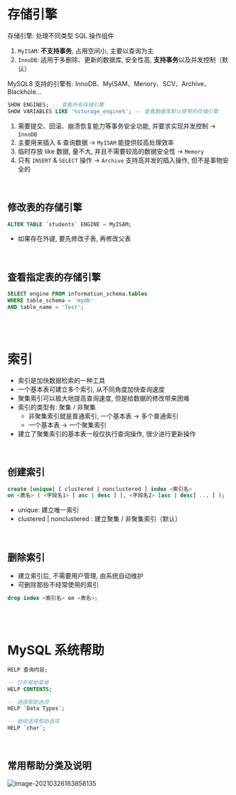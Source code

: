 # 存储引擎

存储引擎: 处理不同类型 SQL 操作组件

1. `MyISAM`: **不支持事务**, 占用空间小, 主要以查询为主
2. `InnoDB`: 适用于多删除、更新的数据库, 安全性高, **支持事务**以及并发控制（默认）

MySQL8 支持的引擎有: InnoDB、MyISAM、Menory、SCV、Archive、Blackhole...

```sql
SHOW ENGINES; -- 查看所有存储引擎
SHOW VARIABLES LIKE '%storage_engine%'; -- 查看数据库默认使用的存储引擎
```

1. 需要提交、回滚、崩溃恢复能力等事务安全功能, 并要求实现并发控制 → `InnoDB`
2. 主要用来插入 & 查询数据 → `MyISAM` 能提供较高处理效率
3. 临时存放 like 数据, 量不大, 并且不需要较高的数据安全性 → `Memory`
4. 只有 `INSERT` & `SELECT` 操作 → `Archive` 支持高并发的插入操作, 但不是事物安全的

<br>

## 修改表的存储引擎

```sql
ALTER TABLE `students` ENGINE = MyISAM;
```

-   如果存在外键, 要先修改子表, 再修改父表

<br>

## 查看指定表的存储引擎

```sql
SELECT engine FROM information_schema.tables
WHERE table_schema = 'mydb'
AND table_name = 'Test';
```

<br><br>

# 索引

-   索引是加快数据检索的一种工具
-   一个基本表可建立多个索引, 从不同角度加快查询速度
-   聚集索引可以极大地提高查询速度, 但是给数据的修改带来困难
-   索引的类型有: 聚集 / 非聚集
    -   非聚集索引就是普通索引, 一个基本表 → 多个普通索引
    -   一个基本表 → 一个聚集索引
-   建立了聚集索引的基本表一般仅执行查询操作, 很少进行更新操作

<br>

## 创建索引

```sql
create [unique] [ clustered | nonclustered ] index <索引名>
on <表名> ( <字段名1> [ asc | desc ] [, <字段名2> [asc | desc] ... ] );
```

-   unique: 建立唯一索引
-   clustered | nonclustered : 建立聚集 / 非聚集索引（默认）

<br>

## 删除索引

-   建立索引后, 不需要用户管理, 由系统自动维护
-   可删除那些不经常使用的索引

```sql
drop index <索引名> on <表名>;
```

<br><br>

# MySQL 系统帮助

```sql
HELP 查询内容;
```

```sql
-- 打开帮助菜单
HELP CONTENTS;

-- 选择帮助选项
HELP `Data Types`;

-- 继续选择帮助选项
HELP `char`;
```

<br>

## 常用帮助分类及说明

![image-20210326163858135](picture/04.%20%E7%BA%A6%E6%9D%9F/image-20210326163858135.png)

<br>
